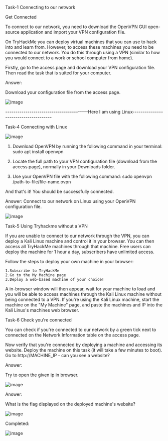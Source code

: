 Task-1 Connecting to our network

Get Connected﻿

To connect to our network, you need to download the OpenVPN GUI open-source application and import your VPN configuration file.

On TryHackMe you can deploy virtual machines that you can use to hack into and learn from. However, to access these machines you need to be connected to our network. You do this through using a VPN (similar to how you would connect to a work or school computer from home).

Firstly, go to the access page and download your VPN configuration file. Then read the task that is suited for your computer.

Answer:

Download your configuration file from the access page.

![image](https://user-images.githubusercontent.com/94435318/154877279-1df51289-0f8d-4e8f-978f-a8e5f928fb36.png)

-----------------------------------------Here I am using Linux--------------------------------------

Task-4 Connecting with Linux

![image](https://user-images.githubusercontent.com/94435318/154878131-212afa19-6939-482e-8a84-fdebd332f1a7.png)

1. Download OpenVPN by running the following command in your terminal: sudo apt install openvpn

2. Locate the full path to your VPN configuration file (download from the access page), normally in your Downloads folder.

3. Use your OpenVPN file with the following command: sudo openvpn /path-to-file/file-name.ovpn

And that's it! You should be successfully connected.

Answer:
Connect to our network on Linux using your OpenVPN configuration file.

![image](https://user-images.githubusercontent.com/94435318/154878243-2b7e6b8a-67d2-4da6-8565-7afdf709f5fe.png)

Task-5 Using Tryhackme without a VPN



If you are unable to connect to our network through the VPN, you can deploy a Kali Linux machine and control it in your browser. You can then access all TryHackMe machines through that machine. Free users can deploy the machine for 1 hour a day, subscribers have unlimited access.

Follow the steps to deploy your own machine in your browser:

    1.Subscribe to TryHackMe
    2.Go to the My Machine page
    3.Deploy a web-based machine of your choice!

A in-browser window will then appear, wait for your machine to load and you will be able to access machines through the Kali Linux machine without being connected to a VPN. If you're using the Kali Linux machine, start the machine on the "My Machine" page, and paste the machines and IP into the Kali Linux's machines web browser. 

Task-6 Check you're connected

You can check if you're connected to our network by a green tick next to connected on the Network Information table on the access page. 

Now verify that you're connected by deploying a machine and accessing its website. Deploy the machine on this task (it will take a few minutes to boot). Go to http://MACHINE_IP - can you see a website?

Answer:

Try to open the given ip in browser.

![image](https://user-images.githubusercontent.com/94435318/154878595-fec0caa2-4f73-46f7-9115-9f036cd8fb97.png)

Answer:

What is the flag displayed on the deployed machine's website?

![image](https://user-images.githubusercontent.com/94435318/154878667-09bd6c30-16ee-4e24-9b63-abb12a8fc2d5.png)


Completed:

![image](https://user-images.githubusercontent.com/94435318/154878887-553fd4b5-2615-4760-9299-ec6e3a33a2d3.png)
